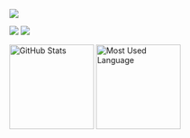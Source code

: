 <!--
**Takayyz/Takayyz** is a ✨ _special_ ✨ repository because its `README.md` (this file) appears on your GitHub profile.

Here are some ideas to get you started:

- 🔭 I’m currently working on ...
- 🌱 I’m currently learning ...
- 👯 I’m looking to collaborate on ...
- 🤔 I’m looking for help with ...
- 💬 Ask me about ...
- 📫 How to reach me: ...
- 😄 Pronouns: ...
- ⚡ Fun fact: ...
-->
![](https://komarev.com/ghpvc/?username=Takayyz)

![](http://github-profile-summary-cards.vercel.app/api/cards/profile-details?username=Takayyz&theme=city_lights)
![](https://github-readme-activity-graph.vercel.app/graph?username=Takayyz&theme=github-dark-dimmed&custom_title=Contribution%20Graph%20in%20the%20last%2031%20days&hide_border=true)

<div align="left">
  <img style="height:150px;" alt="GitHub Stats" src="https://github-readme-stats.vercel.app/api?username=Takayyz&count_private=true&show_icons=true&theme=city_lights" />
  <img style="height: 150px;" alt="Most Used Language" src="https://github-readme-stats.vercel.app/api/top-langs/?username=Takayyz&layout=compact&theme=city_lights" />
</div>
